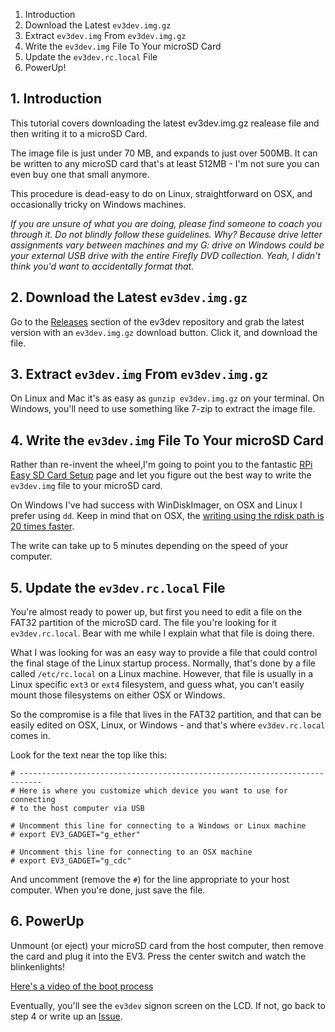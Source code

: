 1. Introduction
2. Download the Latest `ev3dev.img.gz`
3. Extract `ev3dev.img` From `ev3dev.img.gz`
4. Write the `ev3dev.img` File To Your microSD Card
5. Update the `ev3dev.rc.local` File
6. PowerUp!

## 1. Introduction

This tutorial covers downloading the latest ev3dev.img.gz realease file and then writing it to a microSD Card. 

The image file is just under 70 MB, and expands to just over 500MB. It can be written to any microSD card that's at least 512MB - I'm not sure you can even buy one that small anymore.

This procedure is dead-easy to do on Linux, straightforward on OSX, and occasionally tricky on Windows machines.

*If you are unsure of what you are doing, please find someone to coach you through it. Do not blindly follow these guidelines. Why? Because drive letter assignments vary between machines and my G: drive on Windows could be your external USB drive with the entire Firefly DVD collection. Yeah, I didn't think you'd want to accidentally format that.*

## 2. Download the Latest `ev3dev.img.gz`

Go to the [Releases](https://github.com/mindboards/ev3dev/releases) section of the ev3dev repository and grab the latest version with an `ev3dev.img.gz` download button. Click it, and download the file.

## 3. Extract `ev3dev.img` From `ev3dev.img.gz`

On Linux and Mac it's as easy as `gunzip ev3dev.img.gz` on your terminal. On Windows, you'll need to use something like 7-zip to extract the image file.

## 4. Write the `ev3dev.img` File To Your microSD Card

Rather than re-invent the wheel,I'm going to point you to the fantastic [RPi Easy SD Card Setup](http://elinux.org/RPi_Easy_SD_Card_Setup) page and let you figure out the best way to write the `ev3dev.img` file to your microSD card.

On Windows I've had success with WinDiskImager, on OSX and Linux I prefer using `dd`. Keep in mind that on OSX, the [writing using the rdisk path is 20 times faster](http://elinux.org/RPi_Easy_SD_Card_Setup#Flashing_the_SD_card_using_Mac_OSX).

The write can take up to 5 minutes depending on the speed of your computer.

## 5. Update the `ev3dev.rc.local` File

You're almost ready to power up, but first you need to edit a file on the FAT32 partition of the microSD card. The file you're looking for it `ev3dev.rc.local`. Bear with me while I explain what that file is doing there.

What I was looking for was an easy way to provide a file that could control the final stage of the Linux startup process. Normally, that's done by a file called `/etc/rc.local` on a Linux machine. However, that file is usually in a Linux specific `ext3` or `ext4` filesystem, and guess what, you can't easily mount those filesystems on either OSX or Windows.

So the compromise is a file that lives in the FAT32 partition, and that can be easily edited on OSX, Linux, or Windows - and that's where `ev3dev.rc.local` comes in.

Look for the text near the top like this:

```
# ---------------------------------------------------------------------------
# Here is where you customize which device you want to use for connecting
# to the host computer via USB

# Uncomment this line for connecting to a Windows or Linux machine
# export EV3_GADGET="g_ether"

# Uncomment this line for connecting to an OSX machine
# export EV3_GADGET="g_cdc"
```

And uncomment (remove the `#`) for the line appropriate to your host computer. When you're done, just save the file.

## 6. PowerUp

Unmount (or eject) your microSD card from the host computer, then remove the card and plug it into the EV3. Press the center switch and watch the blinkenlights!

[Here's a video of the boot process](http://www.youtube.com/watch?feature=player_detailpage&v=rrNaLfE9PWA)

Eventually, you'll see the `ev3dev` signon screen on the LCD. If not, go back to step 4 or write up an [Issue](https://github.com/mindboards/ev3dev/issues).
